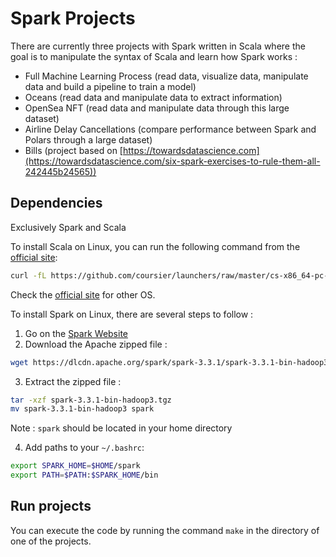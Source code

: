 # Spark Projects

There are currently three projects with Spark written in Scala where the goal is to manipulate the syntax of Scala and learn how Spark works :
- Full Machine Learning Process (read data, visualize data, manipulate data and build a pipeline to train a model)
- Oceans (read data and manipulate data to extract information)
- OpenSea NFT (read data and manipulate data through this large dataset)
- Airline Delay Cancellations (compare performance between Spark and Polars through a large dataset)
- Bills (project based on [https://towardsdatascience.com](https://towardsdatascience.com/six-spark-exercises-to-rule-them-all-242445b24565))

## Dependencies

Exclusively Spark and Scala

To install Scala on Linux, you can run the following command from the [official site](https://www.scala-lang.org/download/):

```sh
curl -fL https://github.com/coursier/launchers/raw/master/cs-x86_64-pc-linux.gz | gzip -d > cs && chmod +x cs && ./cs setup
```

Check the [official site](https://www.scala-lang.org/download/) for other OS.

To install Spark on Linux, there are several steps to follow :

1. Go on the [Spark Website](https://spark.apache.org/downloads.html)
2. Download the Apache zipped file :

```sh
wget https://dlcdn.apache.org/spark/spark-3.3.1/spark-3.3.1-bin-hadoop3.tgz
```

3. Extract the zipped file :

```sh
tar -xzf spark-3.3.1-bin-hadoop3.tgz
mv spark-3.3.1-bin-hadoop3 spark
```

Note : `spark` should be located in your home directory

4. Add paths to your `~/.bashrc`:

```bash
export SPARK_HOME=$HOME/spark
export PATH=$PATH:$SPARK_HOME/bin
```

## Run projects

You can execute the code by running the command `make` in the directory of one of the projects.
